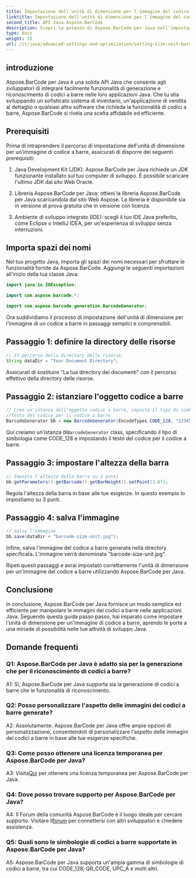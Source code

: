 ```yaml
---
title: Impostazione dell'unità di dimensione per l'immagine del codice a barre in Java con Aspose.BarCode
linktitle: Impostazione dell'unità di dimensione per l'immagine del codice a barre
second_title: API Java Aspose.BarCode
description: Scopri la potenza di Aspose.BarCode per Java nell'impostazione di unità di dimensione precise per le immagini dei codici a barre. Integrazione semplice, prestazioni robuste e infinite possibilità di personalizzazione.
type: docs
weight: 15
url: /it/java/advanced-settings-and-optimization/setting-size-unit-barcode-image/
---
```

## introduzione

Aspose.BarCode per Java è una solida API Java che consente agli sviluppatori di integrare facilmente funzionalità di generazione e riconoscimento di codici a barre nelle loro applicazioni Java. Che tu stia sviluppando un sofisticato sistema di inventario, un'applicazione di vendita al dettaglio o qualsiasi altro software che richieda la funzionalità di codici a barre, Aspose.BarCode si rivela una scelta affidabile ed efficiente.

## Prerequisiti

Prima di intraprendere il percorso di impostazione dell'unità di dimensione per un'immagine di codice a barre, assicurati di disporre dei seguenti prerequisiti:

1. Java Development Kit (JDK): Aspose.BarCode per Java richiede un JDK funzionante installato sul tuo computer di sviluppo. È possibile scaricare l'ultimo JDK dal sito Web Oracle.

2. Libreria Aspose.BarCode per Java: ottieni la libreria Aspose.BarCode per Java scaricandola dal sito Web Aspose. La libreria è disponibile sia in versione di prova gratuita che in versione con licenza.

3. Ambiente di sviluppo integrato (IDE): scegli il tuo IDE Java preferito, come Eclipse o IntelliJ IDEA, per un'esperienza di sviluppo senza interruzioni.

## Importa spazi dei nomi

Nel tuo progetto Java, importa gli spazi dei nomi necessari per sfruttare le funzionalità fornite da Aspose.BarCode. Aggiungi le seguenti importazioni all'inizio della tua classe Java:

```java
import java.io.IOException;

import com.aspose.barcode.*;

import com.aspose.barcode.generation.BarcodeGenerator;
```


Ora suddividiamo il processo di impostazione dell'unità di dimensione per l'immagine di un codice a barre in passaggi semplici e comprensibili.

## Passaggio 1: definire la directory delle risorse

```java
// Il percorso della directory delle risorse.
String dataDir = "Your Document Directory";
```

Assicurati di sostituire "La tua directory dei documenti" con il percorso effettivo della directory delle risorse.

## Passaggio 2: istanziare l'oggetto codice a barre

```java
// Crea un'istanza dell'oggetto codice a barre, imposta il tipo di simbologia su code128 e imposta il
//Testo del codice per il codice a barre
BarcodeGenerator bb = new BarcodeGenerator(EncodeTypes.CODE_128, "1234567");
```

 Qui creiamo un'istanza di`BarcodeGenerator` class, specificando il tipo di simbologia come CODE_128 e impostando il testo del codice per il codice a barre.

## Passaggio 3: impostare l'altezza della barra

```java
// Imposta l'altezza della barra su 3 punti
bb.getParameters().getBarcode().getBarHeight().setPoint(3.0f);
```

Regola l'altezza della barra in base alle tue esigenze. In questo esempio lo impostiamo su 3 punti.

## Passaggio 4: salva l'immagine

```java
// Salva l'immagine
bb.save(dataDir + "barcode-size-unit.jpg");
```

Infine, salva l'immagine del codice a barre generata nella directory specificata. L'immagine verrà denominata "barcode-size-unit.jpg".

Ripeti questi passaggi e avrai impostato correttamente l'unità di dimensione per un'immagine del codice a barre utilizzando Aspose.BarCode per Java.

## Conclusione

In conclusione, Aspose.BarCode per Java fornisce un modo semplice ed efficiente per manipolare le immagini dei codici a barre nelle applicazioni Java. Seguendo questa guida passo passo, hai imparato come impostare l'unità di dimensione per un'immagine di codice a barre, aprendo le porte a una miriade di possibilità nelle tue attività di sviluppo Java.

## Domande frequenti

### Q1: Aspose.BarCode per Java è adatto sia per la generazione che per il riconoscimento di codici a barre?

A1: Sì, Aspose.BarCode per Java supporta sia la generazione di codici a barre che le funzionalità di riconoscimento.

### Q2: Posso personalizzare l'aspetto delle immagini dei codici a barre generate?

A2: Assolutamente. Aspose.BarCode per Java offre ampie opzioni di personalizzazione, consentendoti di personalizzare l'aspetto delle immagini dei codici a barre in base alle tue esigenze specifiche.

### Q3: Come posso ottenere una licenza temporanea per Aspose.BarCode per Java?

 A3: Visita[Qui](https://purchase.aspose.com/temporary-license/) per ottenere una licenza temporanea per Aspose.BarCode per Java.

### Q4: Dove posso trovare supporto per Aspose.BarCode per Java?

 A4: Il Forum della comunità Aspose.BarCode è il luogo ideale per cercare supporto. Visitare il[forum](https://forum.aspose.com/c/barcode/13) per connettersi con altri sviluppatori e chiedere assistenza.

### Q5: Quali sono le simbologie di codici a barre supportate in Aspose.BarCode per Java?

A5: Aspose.BarCode per Java supporta un'ampia gamma di simbologie di codici a barre, tra cui CODE_128, QR_CODE, UPC_A e molti altri.